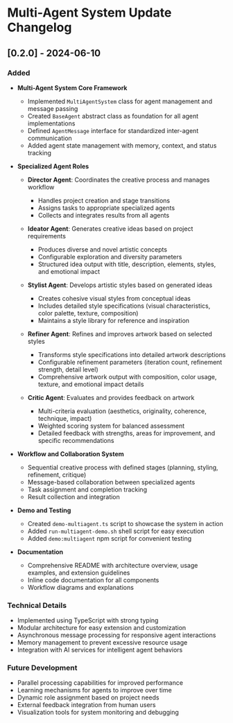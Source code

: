 # Multi-Agent System Update Changelog

## [0.2.0] - 2024-06-10

### Added

- **Multi-Agent System Core Framework**
  - Implemented `MultiAgentSystem` class for agent management and message passing
  - Created `BaseAgent` abstract class as foundation for all agent implementations
  - Defined `AgentMessage` interface for standardized inter-agent communication
  - Added agent state management with memory, context, and status tracking

- **Specialized Agent Roles**
  - **Director Agent**: Coordinates the creative process and manages workflow
    - Handles project creation and stage transitions
    - Assigns tasks to appropriate specialized agents
    - Collects and integrates results from all agents
  
  - **Ideator Agent**: Generates creative ideas based on project requirements
    - Produces diverse and novel artistic concepts
    - Configurable exploration and diversity parameters
    - Structured idea output with title, description, elements, styles, and emotional impact
  
  - **Stylist Agent**: Develops artistic styles based on generated ideas
    - Creates cohesive visual styles from conceptual ideas
    - Includes detailed style specifications (visual characteristics, color palette, texture, composition)
    - Maintains a style library for reference and inspiration
  
  - **Refiner Agent**: Refines and improves artwork based on selected styles
    - Transforms style specifications into detailed artwork descriptions
    - Configurable refinement parameters (iteration count, refinement strength, detail level)
    - Comprehensive artwork output with composition, color usage, texture, and emotional impact details
  
  - **Critic Agent**: Evaluates and provides feedback on artwork
    - Multi-criteria evaluation (aesthetics, originality, coherence, technique, impact)
    - Weighted scoring system for balanced assessment
    - Detailed feedback with strengths, areas for improvement, and specific recommendations

- **Workflow and Collaboration System**
  - Sequential creative process with defined stages (planning, styling, refinement, critique)
  - Message-based collaboration between specialized agents
  - Task assignment and completion tracking
  - Result collection and integration

- **Demo and Testing**
  - Created `demo-multiagent.ts` script to showcase the system in action
  - Added `run-multiagent-demo.sh` shell script for easy execution
  - Added `demo:multiagent` npm script for convenient testing

- **Documentation**
  - Comprehensive README with architecture overview, usage examples, and extension guidelines
  - Inline code documentation for all components
  - Workflow diagrams and explanations

### Technical Details

- Implemented using TypeScript with strong typing
- Modular architecture for easy extension and customization
- Asynchronous message processing for responsive agent interactions
- Memory management to prevent excessive resource usage
- Integration with AI services for intelligent agent behaviors

### Future Development

- Parallel processing capabilities for improved performance
- Learning mechanisms for agents to improve over time
- Dynamic role assignment based on project needs
- External feedback integration from human users
- Visualization tools for system monitoring and debugging 